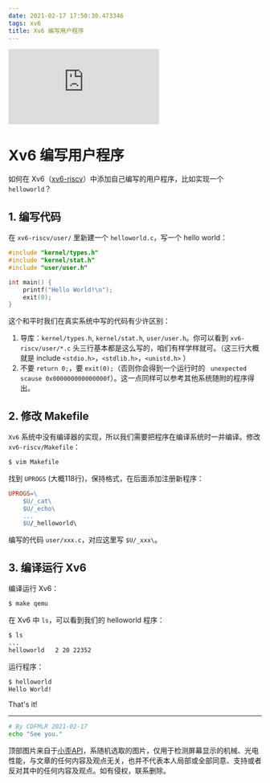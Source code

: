 ```yaml
---
date: 2021-02-17 17:50:30.473346
tags: xv6
title: Xv6 编写用户程序
---
```


![Meaning Unknown's Head Image](https://api.ixiaowai.cn/api/api.php)


# Xv6 编写用户程序

如何在 Xv6（[xv6-riscv](https://github.com/mit-pdos/xv6-riscv)）中添加自己编写的用户程序，比如实现一个 `helloworld`？

## 1. 编写代码

在 `xv6-riscv/user/` 里新建一个 `helloworld.c`，写一个 hello world：

```c
#include "kernel/types.h"
#include "kernel/stat.h"
#include "user/user.h"

int main() {
	printf("Hello World!\n");
	exit(0);
}
```

这个和平时我们在真实系统中写的代码有少许区别：

1. 导库：`kernel/types.h`, `kernel/stat.h`, `user/user.h`。你可以看到  `xv6-riscv/user/*.c` 头三行基本都是这么写的，咱们有样学样就可。（这三行大概就是 include `<stdio.h>`，`<stdlib.h>`，`<unistd.h>` ）
2. 不要 `return 0;`，要 `exit(0);`（否则你会得到一个运行时的 ` unexpected scause 0x000000000000000f`）。这一点同样可以参考其他系统随附的程序得出。

## 2. 修改 Makefile

`Xv6` 系统中没有编译器的实现，所以我们需要把程序在编译系统时一并编译。修改 `xv6-riscv/Makefile`：

```sh
$ vim Makefile
```

找到 `UPROGS` (大概118行)，保持格式，在后面添加注册新程序：

```makefile
UPROGS=\
	$U/_cat\
	$U/_echo\
	...
	$U/_helloworld\
```

编写的代码 `user/xxx.c`，对应这里写 `$U/_xxx\`。

## 3. 编译运行 Xv6

编译运行 Xv6：

```sh
$ make qemu
```

在 Xv6 中 `ls`，可以看到我们的 helloworld 程序：

```sh
$ ls
...
helloworld   2 20 22352
```

运行程序：

```sh
$ helloworld
Hello World!
```

That's it!

---

```sh
# By CDFMLR 2021-02-17
echo "See you."
```

顶部图片来自于[小歪API](https://api.ixiaowai.cn)，系随机选取的图片，仅用于检测屏幕显示的机械、光电性能，与文章的任何内容及观点无关，也并不代表本人局部或全部同意、支持或者反对其中的任何内容及观点。如有侵权，联系删除。
